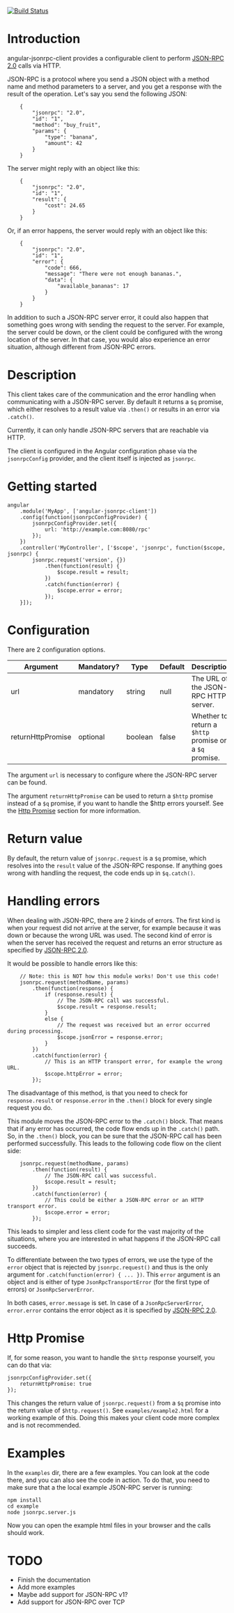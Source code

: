 [![Build Status](https://travis-ci.org/joostvunderink/angular-jsonrpc-client.svg?branch=master)](https://travis-ci.org/joostvunderink/angular-jsonrpc-client)

# Introduction

angular-jsonrpc-client provides a configurable client to perform [JSON-RPC 2.0][JSONRPC2] calls via HTTP.

[JSONRPC2]: http://www.jsonrpc.org/specification

JSON-RPC is a protocol where you send a JSON object with a method name and method parameters to a server, and you get a response with the result of the operation. Let's say you send the following JSON:

```
    {
        "jsonrpc": "2.0",
        "id": "1",
        "method": "buy_fruit",
        "params": {
            "type": "banana",
            "amount": 42
        }
    }
```

The server might reply with an object like this:

```
    {
        "jsonrpc": "2.0",
        "id": "1",
        "result": {
            "cost": 24.65
        }
    }
```

Or, if an error happens, the server would reply with an object like this:

```
    {
        "jsonrpc": "2.0",
        "id": "1",
        "error": {
            "code": 666,
            "message": "There were not enough bananas.",
            "data": {
                "available_bananas": 17
            }
        }
    }
```

In addition to such a JSON-RPC server error, it could also happen that something goes wrong with sending the request to the server. For example, the server could be down, or the client could be configured with the wrong location of the server. In that case, you would also experience an error situation, although different from JSON-RPC errors.

# Description

This client takes care of the communication and the error handling when communicating with a JSON-RPC server. By default it returns a `$q` promise, which either resolves to a result value via `.then()` or results in an error via `.catch()`.

Currently, it can only handle JSON-RPC servers that are reachable via HTTP.

The client is configured in the Angular configuration phase via the `jsonrpcConfig` provider, and the client itself is injected as `jsonrpc`.

# Getting started

```
angular
    .module('MyApp', ['angular-jsonrpc-client'])
    .config(function(jsonrpcConfigProvider) {
        jsonrpcConfigProvider.set({
            url: 'http://example.com:8080/rpc'
        });
    })
    .controller('MyController', ['$scope', 'jsonrpc', function($scope, jsonrpc) {
        jsonrpc.request('version', {})
            .then(function(result) {
                $scope.result = result;
            })
            .catch(function(error) {
                $scope.error = error;
            });
    }]);
```

# Configuration

There are 2 configuration options.

Argument | Mandatory? | Type | Default | Description
---------|------------|------|---------|------------
url | mandatory | string | null | The URL of the JSON-RPC HTTP server.
returnHttpPromise | optional | boolean | false | Whether to return a `$http` promise or a `$q` promise.

The argument `url` is necessary to configure where the JSON-RPC server can be found.

The argument `returnHttpPromise` can be used to return a `$http` promise instead of a `$q` promise, if you want to handle the $http errors yourself. See the [Http Promise](#http-promise) section for more information.

# Return value

By default, the return value of `jsonrpc.request` is a `$q` promise, which resolves into the `result` value of the JSON-RPC response. If anything goes wrong with handling the request, the code ends up in `$q.catch()`.

# Handling errors

When dealing with JSON-RPC, there are 2 kinds of errors. The first kind is when your request did not arrive at the server, for example because it was down or because the wrong URL was used. The second kind of error is when the server has received the request and returns an error structure as specified by [JSON-RPC 2.0][JSONRPC2].

It would be possible to handle errors like this:

```
    // Note: this is NOT how this module works! Don't use this code!
    jsonrpc.request(methodName, params)
        .then(function(response) {
            if (response.result) {
                // The JSON-RPC call was successful.
                $scope.result = response.result;
            }
            else {
                // The request was received but an error occurred during processing.
                $scope.jsonError = response.error;
            }
        })
        .catch(function(error) {
            // This is an HTTP transport error, for example the wrong URL.
            $scope.httpError = error;
        });
```

The disadvantage of this method, is that you need to check for `response.result` or `response.error` in the `.then()` block for every single request you do.

This module moves the JSON-RPC error to the `.catch()` block. That means that if any error has occurred, the code flow ends up in the `.catch()` path. So, in the `.then()` block, you can be sure that the JSON-RPC call has been performed successfully. This leads to the following code flow on the client side:

```
    jsonrpc.request(methodName, params)
        .then(function(result) {
            // The JSON-RPC call was successful.
            $scope.result = result;
        })
        .catch(function(error) {
            // This could be either a JSON-RPC error or an HTTP transport error.
            $scope.error = error;
        });
```

This leads to simpler and less client code for the vast majority of the situations, where you are interested in what happens if the JSON-RPC call succeeds.

To differentiate between the two types of errors, we use the type of the `error` object that is rejected by `jsonrpc.request()` and thus is the only argument for `.catch(function(error) { ... })`. This `error` argument is an object and is either of type `JsonRpcTransportError` (for the first type of errors) or `JsonRpcServerError`.

In both cases, `error.message` is set. In case of a `JsonRpcServerError`, `error.error` contains the error object as it is specified by [JSON-RPC 2.0][JSONRPC2].

# Http Promise

If, for some reason, you want to handle the `$http` response yourself, you can do that via:

```
jsonrpcConfigProvider.set({
    returnHttpPromise: true
});
```

This changes the return value of `jsonrpc.request()` from a `$q` promise into the return value of `$http.request()`. See `examples/example2.html` for a working example of this. Doing this makes your client code more complex and is not recommended.

# Examples

In the `examples` dir, there are a few examples. You can look at the code there, and you can also see the code in action. To do that, you need to make sure that a the local example JSON-RPC server is running:

```
npm install
cd example
node jsonrpc.server.js
```

Now you can open the example html files in your browser and the calls should work.

# TODO

- Finish the documentation
- Add more examples
- Maybe add support for JSON-RPC v1?
- Add support for JSON-RPC over TCP

